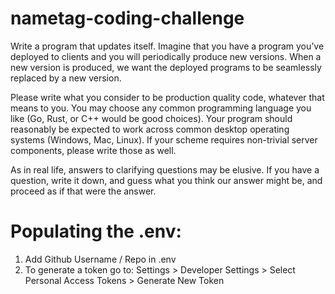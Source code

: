 # nametag-coding-challenge
Write a program that updates itself. Imagine that you have a program you’ve deployed to clients and you will periodically produce new versions. When a new version is produced, we want the deployed programs to be seamlessly replaced by a new version.

Please write what you consider to be production quality code, whatever that means to you. You may choose any common programming language you like (Go, Rust, or C++ would be good choices). Your program should reasonably be expected to work across common desktop operating systems (Windows, Mac, Linux). If your scheme requires non-trivial server components, please write those as well.

As in real life, answers to clarifying questions may be elusive. If you have a question, write it down, and guess what you think our answer might be, and proceed as if that were the answer.

# Populating the .env:
1. Add Github Username / Repo in .env
2. To generate a token go to: Settings > Developer Settings > Select Personal Access Tokens > Generate New Token